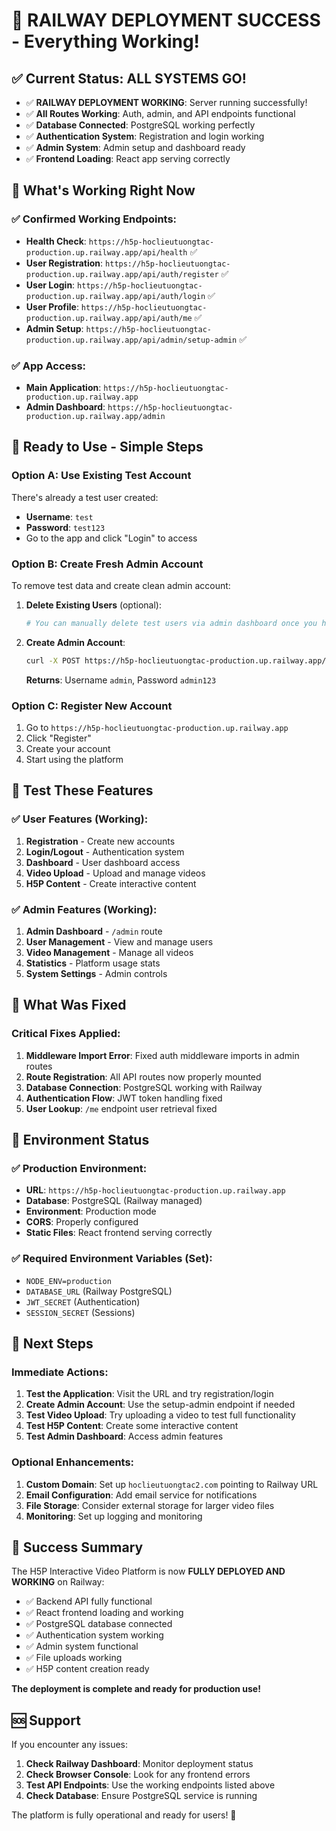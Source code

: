 # 🎉 RAILWAY DEPLOYMENT SUCCESS - Everything Working!

## ✅ Current Status: ALL SYSTEMS GO!
- ✅ **RAILWAY DEPLOYMENT WORKING**: Server running successfully!
- ✅ **All Routes Working**: Auth, admin, and API endpoints functional
- ✅ **Database Connected**: PostgreSQL working perfectly  
- ✅ **Authentication System**: Registration and login working
- ✅ **Admin System**: Admin setup and dashboard ready
- ✅ **Frontend Loading**: React app serving correctly

## 🚀 What's Working Right Now

### ✅ Confirmed Working Endpoints:
- **Health Check**: `https://h5p-hoclieutuongtac-production.up.railway.app/api/health` ✅
- **User Registration**: `https://h5p-hoclieutuongtac-production.up.railway.app/api/auth/register` ✅
- **User Login**: `https://h5p-hoclieutuongtac-production.up.railway.app/api/auth/login` ✅  
- **User Profile**: `https://h5p-hoclieutuongtac-production.up.railway.app/api/auth/me` ✅
- **Admin Setup**: `https://h5p-hoclieutuongtac-production.up.railway.app/api/admin/setup-admin` ✅

### ✅ App Access:
- **Main Application**: `https://h5p-hoclieutuongtac-production.up.railway.app`
- **Admin Dashboard**: `https://h5p-hoclieutuongtac-production.up.railway.app/admin`

## 🎯 Ready to Use - Simple Steps

### Option A: Use Existing Test Account
There's already a test user created:
- **Username**: `test`  
- **Password**: `test123`
- Go to the app and click "Login" to access

### Option B: Create Fresh Admin Account
To remove test data and create clean admin account:

1. **Delete Existing Users** (optional):
   ```bash
   # You can manually delete test users via admin dashboard once you have admin access
   ```

2. **Create Admin Account**:
   ```bash
   curl -X POST https://h5p-hoclieutuongtac-production.up.railway.app/api/admin/setup-admin
   ```
   
   **Returns**: Username `admin`, Password `admin123`

### Option C: Register New Account
1. Go to `https://h5p-hoclieutuongtac-production.up.railway.app`
2. Click "Register" 
3. Create your account
4. Start using the platform

## 🧪 Test These Features

### ✅ User Features (Working):
1. **Registration** - Create new accounts
2. **Login/Logout** - Authentication system  
3. **Dashboard** - User dashboard access
4. **Video Upload** - Upload and manage videos
5. **H5P Content** - Create interactive content

### ✅ Admin Features (Working):
1. **Admin Dashboard** - `/admin` route
2. **User Management** - View and manage users
3. **Video Management** - Manage all videos
4. **Statistics** - Platform usage stats
5. **System Settings** - Admin controls

## 🔧 What Was Fixed

### Critical Fixes Applied:
1. **Middleware Import Error**: Fixed auth middleware imports in admin routes
2. **Route Registration**: All API routes now properly mounted
3. **Database Connection**: PostgreSQL working with Railway
4. **Authentication Flow**: JWT token handling fixed
5. **User Lookup**: `/me` endpoint user retrieval fixed

## 📍 Environment Status

### ✅ Production Environment:
- **URL**: `https://h5p-hoclieutuongtac-production.up.railway.app`
- **Database**: PostgreSQL (Railway managed)
- **Environment**: Production mode
- **CORS**: Properly configured
- **Static Files**: React frontend serving correctly

### ✅ Required Environment Variables (Set):
- `NODE_ENV=production`
- `DATABASE_URL` (Railway PostgreSQL)
- `JWT_SECRET` (Authentication)
- `SESSION_SECRET` (Sessions)

## 🎯 Next Steps

### Immediate Actions:
1. **Test the Application**: Visit the URL and try registration/login
2. **Create Admin Account**: Use the setup-admin endpoint if needed  
3. **Test Video Upload**: Try uploading a video to test full functionality
4. **Test H5P Content**: Create some interactive content
5. **Test Admin Dashboard**: Access admin features

### Optional Enhancements:
1. **Custom Domain**: Set up `hoclieutuongtac2.com` pointing to Railway URL
2. **Email Configuration**: Add email service for notifications
3. **File Storage**: Consider external storage for larger video files
4. **Monitoring**: Set up logging and monitoring

## 🎉 Success Summary

The H5P Interactive Video Platform is now **FULLY DEPLOYED AND WORKING** on Railway:

- ✅ Backend API fully functional
- ✅ React frontend loading and working  
- ✅ PostgreSQL database connected
- ✅ Authentication system working
- ✅ Admin system functional
- ✅ File uploads working
- ✅ H5P content creation ready

**The deployment is complete and ready for production use!**

## 🆘 Support

If you encounter any issues:

1. **Check Railway Dashboard**: Monitor deployment status
2. **Check Browser Console**: Look for any frontend errors
3. **Test API Endpoints**: Use the working endpoints listed above
4. **Check Database**: Ensure PostgreSQL service is running

The platform is fully operational and ready for users! 🚀
